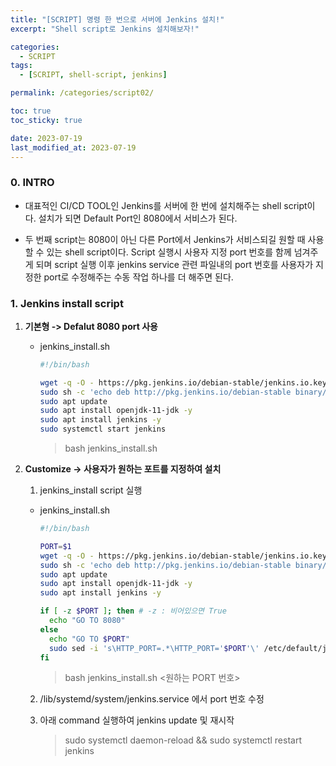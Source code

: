 ```yaml
---
title: "[SCRIPT] 명령 한 번으로 서버에 Jenkins 설치!"
excerpt: "Shell script로 Jenkins 설치해보자!"

categories:
  - SCRIPT
tags:
  - [SCRIPT, shell-script, jenkins]

permalink: /categories/script02/

toc: true
toc_sticky: true

date: 2023-07-19
last_modified_at: 2023-07-19
---
```


### 0. INTRO

- 대표적인 CI/CD TOOL인 Jenkins를 서버에 한 번에 설치해주는 shell script이다. 설치가 되면 Default Port인 8080에서 서비스가 된다. 

- 두 번째 script는 8080이 아닌 다른 Port에서 Jenkins가 서비스되길 원할 때 사용할 수 있는 shell script이다. Script 실행시 사용자 지정 port 번호를 함께 넘겨주게 되며 script 실행 이후 jenkins service 관련 파일내의 port 번호를 사용자가 지정한 port로 수정해주는 수동 작업 하나를 더 해주면 된다.

### 1. Jenkins install script 
1. **기본형  ->  Defalut 8080 port 사용**
   - jenkins_install.sh
       ```bash
       #!/bin/bash

       wget -q -O - https://pkg.jenkins.io/debian-stable/jenkins.io.key | sudo apt-key add -
       sudo sh -c 'echo deb http://pkg.jenkins.io/debian-stable binary/ > /etc/apt/sources.list.d/jenkins.list'
       sudo apt update
       sudo apt install openjdk-11-jdk -y
       sudo apt install jenkins -y
       sudo systemctl start jenkins
       ```

       > bash jenkins_install.sh


2. **Customize  ->  사용자가 원하는 포트를 지정하여 설치**
   1. jenkins_install script 실행
     - jenkins_install.sh
     
         ```bash
         #!/bin/bash

         PORT=$1
         wget -q -O - https://pkg.jenkins.io/debian-stable/jenkins.io.key | sudo apt-key add -
         sudo sh -c 'echo deb http://pkg.jenkins.io/debian-stable binary/ > /etc/apt/sources.list.d/jenkins.list'
         sudo apt update
         sudo apt install openjdk-11-jdk -y
         sudo apt install jenkins -y

         if [ -z $PORT ]; then # -z : 비어있으면 True
           echo "GO TO 8080"
         else
           echo "GO TO $PORT"
           sudo sed -i 's\HTTP_PORT=.*\HTTP_PORT='$PORT'\' /etc/default/jenkins
         fi
         ```

         > bash jenkins_install.sh <원하는 PORT 번호>

   2. /lib/systemd/system/jenkins.service 에서 port 번호 수정
     
   3. 아래 command 실행하여 jenkins update 및 재시작  
       > sudo systemctl daemon-reload && sudo systemctl restart jenkins
